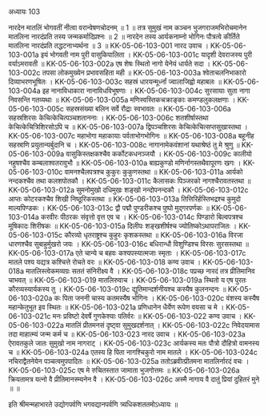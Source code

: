 अध्यायः 103

नारदेन मातलिं भोगवतीं नीत्वा वरान्वेषणचोदनम् ॥ 1 ॥ तत्र सुमुखं नाम कञ्चन भुजगराजमभिरोचमानेन मातलिना नारदंप्रति तस्य जन्मकर्मादिप्रश्नः ॥ 2 ॥ नारदेन तस्य आर्यकनाम्नो भोगिनः पौत्रत्वे कीर्तिते मातलिना नारदंप्रति तद्धटनाभ्यर्थना ॥ 3 ॥
KK-05-06-103-001  	नारद उवाच ।
KK-05-06-103-001a	इयं भोगवती नाम पुरी वासुकिपालिता ।
KK-05-06-103-001c	यादृशी देवराजस्य पुरी वर्याऽमरावती ॥
KK-05-06-103-002a	एष शेषः स्थितो नागो येनेयं धार्यते सदा ।
KK-05-06-103-002c	तपसा लोकमुख्येन प्रभावसहिता मही ॥
KK-05-06-103-003a	श्वेताचलनिभाकारो दिव्याभरणभूषितः ।
KK-05-06-103-003c	सहस्रं धारयन्मूर्ध्नां ज्वालाजिह्वो महाबलः ॥
KK-05-06-103-004a	इह नानाविधाकारा नानाविधविभूषणाः ।
KK-05-06-103-004c	सुरसायाः सुता नागा निवसन्ति गतव्यथाः ॥
KK-05-06-103-005a	मणिस्वस्तिकचक्राङ्काः कमण्डलुकलक्षणाः ।
KK-05-06-103-005c	सहस्रसंख्या बलिन सर्वे रौद्राः स्वभावतः ॥
KK-05-06-103-006a	सहस्रशिरसः केचित्केचित्पञ्चशताननाः ।
KK-05-06-103-006c	शतशीर्षास्तथा केचित्केचित्रिशिरसोऽपि च ॥
KK-05-06-103-007a	द्विपञ्चशिरसः केचित्केचित्सप्तसुखास्तथा ।
KK-05-06-103-007c	महाभोगा महाकायाः पर्वताभोगभोगिनः ॥
KK-05-06-103-008a	बहूनीह सहस्राणि प्रयुतान्यर्बुदानि च ।
KK-05-06-103-008c	नागानामेकवंशानां यथाश्रेष्ठं तु मे श्रुणु ॥
KK-05-06-103-009a	वासुकिस्तक्षकश्चैव कर्कोटकधनञ्जयौ ।
KK-05-06-103-009c	कालीयो नहुषश्चैव कम्बलाश्वतरावुभौ ॥
KK-05-06-103-010a	बाह्यकुण्डो मणिर्नागस्तथैवापूरणः खगः ।
KK-05-06-103-010c	वामनश्चैलपत्रश्च कुकुरः कुकुणस्तथा ॥
KK-05-06-103-011a	आर्यको नन्दकश्चैव तथा कलशपोतकौ ।
KK-05-06-103-011c	कैलासकः पिञ्जरको नागश्चैरावतस्तथा ॥
KK-05-06-103-012a	सुमनोमुखो दधिमुखः शङ्खो नन्दोपनन्दकौ ।
KK-05-06-103-012c	आप्तः कोटरकश्चैव शिखी निष्ठूरिकस्तथा ॥
KK-05-06-103-013a	तित्तिरिर्हस्तिभद्रश्च कुमुदो माल्यपिण्डकः ।
KK-05-06-103-013c	द्वौ पद्मौ पुण्डरीकश्च पुष्पो मुद्गरपर्णकः ॥
KK-05-06-103-014a	करवीरः पीठरकः संवृत्तो वृत्त एव च ।
KK-05-06-103-014c	पिण्डारो बिल्वपत्रश्च मूषिकादः शिरीषकः ॥
KK-05-06-103-015a	दिलीपः शङ्खशीर्षश्च ज्योतिष्कोऽथापराजितः ।
KK-05-06-103-015c	कौरव्यो धृतराष्ट्रश्च कुहुरः कृशकस्तथा ॥
KK-05-06-103-016a	विरजा धारणश्चैव सुबाहुर्मुखरो जयः ।
KK-05-06-103-016c	बधिरान्धौ विशुण्डिश्च विरसः सुरसस्तथा ॥
KK-05-06-103-017a	एते चान्ये च बहवः कश्यपस्यात्मजाः स्मृताः ।
KK-05-06-103-017c	मातले पश्य यद्यत्र कश्चित्ते रोचते वरः ॥
KK-05-06-103-018 	कण्व उवाच ।
KK-05-06-103-018a	मातलिस्त्वेकमव्यग्रः सततं संनिरीक्ष्य वै ।
KK-05-06-103-018c	पप्रच्छ नारदं तत्र प्रीतिमानिव चाभवत् ॥
KK-05-06-103-019  	मातलिरुवाच ।
KK-05-06-103-019a	स्थितो य एष पुरतः कौरव्यस्यार्यकस्य तु ।
KK-05-06-103-019c	द्युतिमान्दर्शनीयश्च कस्यैष कुलनन्दनः ॥
KK-05-06-103-020a	कः पिता जननी चास्य कतमस्यैष भोगिनः ।
KK-05-06-103-020c	वंशस्य कस्यैष महान्केतुभूत इव स्थितः ॥
KK-05-06-103-021a	प्रणिधानेन धैर्येण रूपेण वयसा च मे ।
KK-05-06-103-021c	मनः प्रविष्टो देवर्षे गुणकेश्याः पतिर्वरः ॥
KK-05-06-103-022 	कण्व उवाच ।
KK-05-06-103-022a	मातलिं प्रीतमनसं दृष्ट्वा सुमुखदर्शनात् ।
KK-05-06-103-022c	निवेदयामास तदा माहात्म्यं जन्म कर्म च ॥
KK-05-06-103-023 	नारद उवाच ।
KK-05-06-103-023a	ऐरावतकुले जातः सुमुखो नाम नागराट् ।
KK-05-06-103-023c	आर्यकस्य मतः पौत्रो दौहित्रो वामनस्य च ॥
KK-05-06-103-024a	एतस्य हि पिता नागश्चिकुरो नाम मातले ।
KK-05-06-103-024c	नचिराद्वैतनेयेन पञ्चत्वमुपपादितः ॥
KK-05-06-103-025a	ततोऽब्रवीत्प्रीतमना मातलिर्नारदं वचः ।
KK-05-06-103-025c	एष मे रुचितस्तात जामाता भुजगोत्तमः ॥
KK-05-06-103-026a	क्रियतामत्र यत्नो वै प्रीतिमानस्म्यनेन वै ।
KK-05-06-103-026c	अस्मै नागाय वै दातुं प्रियां दुहितरं मुने ॥ ॥

इति श्रीमन्महाभारते उद्योगपर्वणि भगवद्यानपर्वणि त्र्यधिकशततमोऽध्यायः ॥
